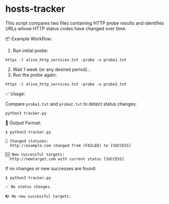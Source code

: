 # hosts-tracker
This script compares two files containing HTTP probe results and identifies URLs whose HTTP status codes have changed over time.

📦 Example Workflow:

1. Run initial probe:
```
httpx -l alive_http_services.txt -probe -o probe1.txt
```
2. Wait 1 week (or any desired period)...
3. Run the probe again:
```
httpx -l alive_http_services.txt -probe -o probe2.txt
```
✅ Usage:

Compare `probe1.txt` and `probe2.txt` to detect status changes:
```
python3 tracker.py
```

🧾 Output Format:

```
$ python3 tracker.py

🔄 Changed statuses:
  http://example.com changed from [FAILED] to [SUCCESS]

🆕 New successful targets:
  http://newtarget.com with current status [SUCCESS]
```

If no changes or new successes are found:

```
$ python3 tracker.py

✅ No status changes.

📭 No new successful targets.
```
